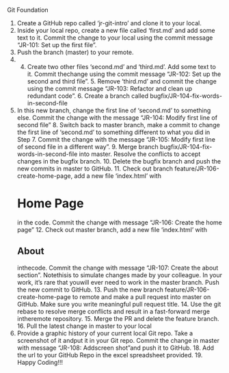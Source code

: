 Git Foundation
1. Create a GitHub repo called ‘jr-git-intro’ and clone it to your local.
2. Inside your local repo, create a new file called ‘first.md’ and add some text to it. Commit the change to your local using the commit message “JR-101: Set up the first
file”.
3. Push the branch (master) to your remote.
4. 4. Create two other files ‘second.md’ and ‘third.md’. Add some text to it. Commit thechange using the commit message “JR-102: Set up the second and third file”. 5. Remove ‘third.md’ and commit the change using the commit message “JR-103:
Refactor and clean up redundant code”. 6. Create a branch called bugfix/JR-104-fix-words-in-second-file
7. In this new branch, change the first line of ‘second.md’ to something else. Commit
the change with the message “JR-104: Modify first line of second file” 8. Switch back to master branch, make a commit to change the first line of ‘second.md’
to something different to what you did in Step 7. Commit the change with the
message “JR-105: Modify first line of second file in a different way”. 9. Merge branch bugfix/JR-104-fix-words-in-second-file into master. Resolve the
conflicts to accept changes in the bugfix branch. 10. Delete the bugfix branch and push the new commits in master to GitHub. 11. Check out branch feature/JR-106-create-home-page, add a new file ‘index.html’ with<h1>Home Page</h1> in the code. Commit the change with message “JR-106:
Create the home page” 12. Check out master branch, add a new file ‘index.html’ with <h2>About</h2>inthecode. Commit the change with message “JR-107: Create the about section”. Notethisis to simulate changes made by your colleague. In your work, it’s rare that youwill
ever need to work in the master branch. Push the new commit to GitHub. 13. Push the new branch feature/JR-106-create-home-page to remote and make a pull
request into master on GitHub. Make sure you write meaningful pull request title. 14. Use the git rebase to resolve merge conflicts and result in a fast-forward merge intheremote repository. 15. Merge the PR and delete the feature branch. 16. Pull the latest change in master to your local
17. Provide a graphic history of your current local Git repo. Take a screenshot of it andput it in your Git repo. Commit the change in master with message “JR-108: Addscreen shot”and push it to GitHub. 18. Add the url to your GitHub Repo in the excel spreadsheet provided. 19. Happy Coding!!!

